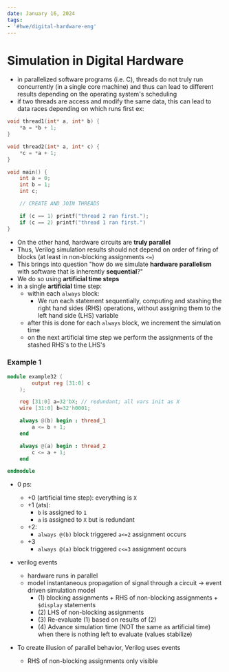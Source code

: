 ```yaml
---
date: January 16, 2024
tags:
- '#hwe/digital-hardware-eng'
---
```


# Simulation in Digital Hardware

- in parallelized software programs (i.e. C), threads do not truly run concurrently (in a single core machine) and thus can lead to different results depending on the operating system's scheduling
- if two threads are access and modify the same data, this can lead to data races depending on which runs first ex:

```c
void thread1(int* a, int* b) {
	*a = *b + 1;
}

void thread2(int* a, int* c) {
	*c = *a + 1;
}

void main() {
	int a = 0;
	int b = 1;
	int c;

	// CREATE AND JOIN THREADS

	if (c == 1) printf("thread 2 ran first.");
	if (c == 2) printf("thread 1 ran first.")
}
```

- On the other hand, hardware circuits are __truly parallel__
- Thus, Verilog simulation results should not depend on order of firing of blocks (at least in non-blocking assignments `<=`)
- This brings into question "how do we simulate __hardware parallelism__ with software that is inherently __sequential__?"
- We do so using __artificial time steps__
- in a single __artificial__ time step:
  - within each `always` block:
    - We run each statement sequentially, computing and stashing the right hand sides (RHS) operations, without assigning them to the left hand side (LHS) variable
  - after this is done for each `always` block, we increment the simulation time
  - on the next artificial time step we perform the assignments of the stashed RHS's to the LHS's

### Example 1

```verilog
module example32 (
		output reg [31:0] c
	);

	reg [31:0] a=32'bX; // redundant; all vars init as X 
	wire [31:0] b=32'h0001;

	always @(b) begin : thread_1
		a <= b + 1;
	end

	always @(a) begin : thread_2
		c <= a + 1;
	end

endmodule
```

- 0 ps:

  - +0 (artificial time step): everything is `X`
  - +1 (ats):
    - `b` is assigned to `1`
    - `a` is assigned to `X` but is redundant
  - +2:
    - `always @(b)` block triggered `a<=2` assignment occurs
  - +3
    - `always @(a)` block triggered `c<=3` assignment occurs

- verilog events

  - hardware runs in parallel
  - model instantaneous propagation of signal through a circuit -> event driven simulation model
    - (1) blocking assignments + RHS of non-blocking assignments + `$display` statements
    - (2) LHS of non-blocking assignments
    - (3) Re-evaluate (1) based on results of (2)
    - (4) Advance simulation time (NOT the same as artificial time) when there is nothing left to evaluate (values stabilize)

- To create illusion of parallel behavior, Verilog uses events

  - RHS of non-blocking assignments only visible